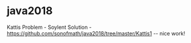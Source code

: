 # java2018

Kattis Problem - Soylent
Solution - https://github.com/sonofmath/java2018/tree/master/Kattis1
  -- nice work!
